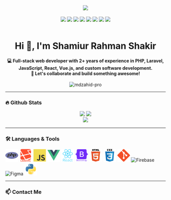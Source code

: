 <!-- Profile Banner / Profile Picture -->
<div align="center">
  <img src="https://i.ibb.co/v68v0N6j/Black-and-White-Gradient-Girl-Facebook-Profile-Picture.jpg" width="48%" />
</div>

<br/>

<div align="center">
  <!-- Add some mini icons / badges -->
  <img src="https://github.com/user-attachments/assets/aef71ee7-1f9f-40f9-9773-48e77ca9e1ae" width="8%" />
  <img src="https://github.com/user-attachments/assets/1709c0c9-14c6-4420-8141-bce2aa231c08" width="8%" />
  <img src="https://github.com/user-attachments/assets/e8c7941b-c599-49cc-a02a-a130021ddbe9" width="8%" />
  <img src="https://github.com/user-attachments/assets/1e830268-bf32-4d4e-b52a-2d63ae22f950" width="8%" />
  <img src="https://github.com/user-attachments/assets/39607d5b-897c-429d-8503-739b7bf8a7d2" width="8%" />
  <img src="https://github.com/user-attachments/assets/d654aed1-db83-4426-be3e-61d2930191cd" width="8%" />
  <img src="https://github.com/user-attachments/assets/4081fcf6-1c2a-4f0f-ab7c-ae64192086c0" width="8%" />
  <img src="https://github.com/user-attachments/assets/2849011f-38bd-44da-b91b-43e6d1c2388b" width="8%" />
</div>

<br/>

<h1 align="center">Hi 👋, I'm Shamiur Rahman Shakir</h1>
<h4 align="center">
  💻 Full-stack web developer with 2+ years of experience in PHP, Laravel, JavaScript, React, Vue.js, and custom software development.<br/>
<!--   📹 I also create development tutorials on <a href="https://www.youtube.com/@devzahid" target="_blank">YouTube</a>.<br/> -->
  🤝 Let's collaborate and build something awesome!
</h4>

<p align="center">
  <img src="https://komarev.com/ghpvc/?username=shakirr45&label=Profile%20views&color=0e75b6&style=flat" alt="mdzahid-pro" />
</p>

<!--<p align="center">
  <a href="https://twitter.com/mdzahid23520248" target="blank">
    <img src="https://img.shields.io/twitter/follow/mdzahid23520248?logo=twitter&style=for-the-badge" alt="Twitter" />
  </a>
</p> -->

---

### 🔥 Github Stats

<div align="center">
  <img height="180em" src="https://github-readme-stats.vercel.app/api?username=shakirr45&show_icons=true&theme=react&hide_border=true&include_all_commits=true&count_private=true" />
  <img height="180em" src="https://github-readme-stats.vercel.app/api/top-langs/?username=shakirr45&layout=compact&langs_count=8&theme=react&hide_border=true"/>
</div>

<div align="center">
  <img src="https://github-readme-streak-stats.herokuapp.com/?user=shakirr45&theme=react&hide_border=true" height="200"/>
</div>

---
<!--
### 🚀 Projects 

| Project | Description |
|--------|-------------|
| [Safecart](https://safecart.bytesed.com/) | Multi-vendor Laravel eCommerce |
| [Shopmart](https://shopmartecommerce.com/) | Laravel eCommerce site |
| [Grenmart](https://xgenious.com/laravel/grenmart/) | Laravel eCommerce platform |
| [Zaika](https://bytesed.com/laravel/zaika/) | eCommerce CMS |
| Hotel Management System | Hotel automation system |
| [United Express](http://unitedexpress.com.bd/) | Document & parcel delivery system |
| [BWDB](https://www.bwdb.gov.bd/) | Bangladesh Water Development Board website |

---
 -->
### 🛠️ Languages & Tools

<p align="left">
  <img src="https://raw.githubusercontent.com/devicons/devicon/master/icons/php/php-original.svg" width="40" alt="PHP"/>
  <img src="https://raw.githubusercontent.com/devicons/devicon/master/icons/laravel/laravel-plain-wordmark.svg" width="40" alt="Laravel"/>
  <img src="https://raw.githubusercontent.com/devicons/devicon/master/icons/javascript/javascript-original.svg" width="40" alt="JavaScript"/>
  <img src="https://raw.githubusercontent.com/devicons/devicon/master/icons/vuejs/vuejs-original.svg" width="40" alt="Vue"/>
  <img src="https://raw.githubusercontent.com/devicons/devicon/master/icons/react/react-original-wordmark.svg" width="40" alt="React"/>
  <img src="https://raw.githubusercontent.com/devicons/devicon/master/icons/bootstrap/bootstrap-plain-wordmark.svg" width="40" alt="Bootstrap"/>
  <img src="https://raw.githubusercontent.com/devicons/devicon/master/icons/html5/html5-original-wordmark.svg" width="40" alt="HTML"/>
  <img src="https://raw.githubusercontent.com/devicons/devicon/master/icons/css3/css3-original-wordmark.svg" width="40" alt="CSS"/>
  <img src="https://raw.githubusercontent.com/devicons/devicon/master/icons/git/git-original.svg" width="40" alt="Git"/>
  <img src="https://www.vectorlogo.zone/logos/firebase/firebase-icon.svg" width="40" alt="Firebase"/>
  <img src="https://www.vectorlogo.zone/logos/figma/figma-icon.svg" width="40" alt="Figma"/>
  <img src="https://raw.githubusercontent.com/devicons/devicon/master/icons/python/python-original.svg" width="40" alt="Python"/>
</p>

---

### 📫 Contact Me

<!-- <p align="left">
  <a href="mailto:mdzahid.pro@gmail.com"><strong>📧 Email:</strong> mdzahid.pro@gmail.com</a><br/>
  <a href="https://linkedin.com/in/mdzahidpro" target="_blank">🔗 LinkedIn</a><br/>
  <a href="https://twitter.com/mdzahid23520248" target="_blank">🐦 Twitter</a><br/>
  <a href="https://facebook.com/devzahid" target="_blank">📘 Facebook</a><br/>
  <a href="https://instagram.com/devzahid" target="_blank">📷 Instagram</a><br/>
  <a href="https://www.youtube.com/@devzahid" target="_blank">▶️ YouTube</a>
</p> -->
